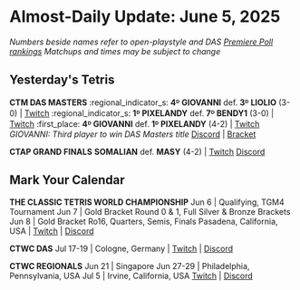 # Almost-Daily Update: June 5, 2025
*Numbers beside names refer to open-playstyle and DAS [Premiere Poll rankings](https://premierepoll.wordpress.com/)*
*Matchups and times may be subject to change*

## Yesterday's Tetris
**CTM DAS MASTERS**
:regional_indicator_s:  **4ᴰ GIOVANNI** def. **3ᴰ LIOLIO** (3-0)  |  [Twitch](https://www.twitch.tv/videos/2477038756?t=00h21m49s)
:regional_indicator_s:  **1ᴰ PIXELANDY** def. **7ᴰ BENDY1** (3-0)  |  [Twitch](https://www.twitch.tv/videos/2477038756?t=01h06m15s)
:first_place:  **4ᴰ GIOVANNI** def. **1ᴰ PIXELANDY** (4-2)  |  [Twitch](https://www.twitch.tv/videos/2477038756?t=01h35m03s)
_GIOVANNI: Third player to win DAS Masters title_
[Discord](https://go.ctm.gg/discord)  |  [Bracket](https://go.ctm.gg/event/ctm-das-masters-may-2025/das-masters/)

**CTAP GRAND FINALS**
**SOMALIAN** def. **MASY** (4-2)  |  [Twitch](https://www.twitch.tv/videos/2477109898?t=00h09m05s)
[Discord](https://discord.gg/CVJNcCwj8u)

## Mark Your Calendar
**THE CLASSIC TETRIS WORLD CHAMPIONSHIP**
Jun 6  |  Qualifying, TGM4 Tournament
Jun 7  |  Gold Bracket Round 0 & 1, Full Silver & Bronze Brackets
Jun 8  |  Gold Bracket Ro16, Quarters, Semis, Finals
Pasadena, California, USA  |  [Twitch](https://www.twitch.tv/classictetris)  |  [Discord](https://tinyurl.com/ctwcdiscord)

**CTWC DAS**
Jul 17-19  |  Cologne, Germany  |  [Twitch](https://www.twitch.tv/classictetris)  |  [Discord](https://tinyurl.com/ctwcdiscord)

**CTWC REGIONALS**
Jun 21  |  Singapore
Jun 27-29  |  Philadelphia, Pennsylvania, USA
Jul 5  |  Irvine, California, USA
[Twitch](https://www.twitch.tv/classictetris)  |  [Discord](https://tinyurl.com/ctwcdiscord)

